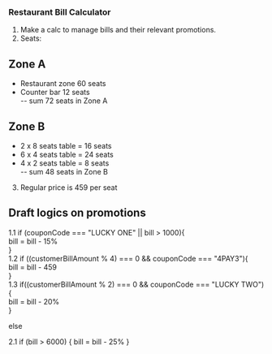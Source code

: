 ### Restaurant Bill Calculator

1. Make a calc to manage bills and their relevant promotions.
2. Seats:

## Zone A

- Restaurant zone 60 seats
- Counter bar 12 seats  
  -- sum 72 seats in Zone A

## Zone B

- 2 x 8 seats table = 16 seats
- 6 x 4 seats table = 24 seats
- 4 x 2 seats table = 8 seats  
  -- sum 48 seats in Zone B

3. Regular price is 459 per seat

## Draft logics on promotions

1.1 if (couponCode === "LUCKY ONE" || bill > 1000){  
bill = bill - 15%  
}  
1.2 if ((customerBillAmount % 4) === 0 && couponCode === "4PAY3"){  
bill = bill - 459  
}  
1.3 if((customerBillAmount % 2) === 0 && couponCode === "LUCKY TWO") {  
bill = bill - 20%  
}

else

2.1 if (bill > 6000) { bill = bill - 25% }
